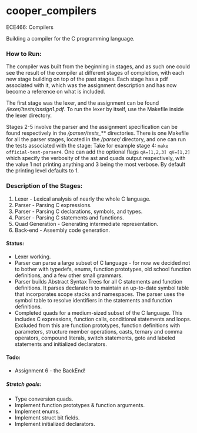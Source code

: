 # cooper_compilers
ECE466: Compilers

Building a compiler for the C programming language.

### How to Run:

The compiler was built from the beginning in stages, and as such one could see the result of the compiler at different stages of completion, with each new stage building on top of the past stages. Each stage has a pdf associated with it, which was the assignment description and has now become a reference on what is included. 

The first stage was the lexer, and the assignment can be found */lexer/ltests/assign1.pdf*. To run the lexer by itself, use the Makefile inside the lexer directory.

Stages 2-5 involve the parser and the assignment specification can be found respectively in the */parser/tests_*** directories. There is one Makefile for all the parser stages, located in the */parser/* directory, and one can run the tests associated with the stage: Take for example stage 4: `make official-test-parser4`. One can add the optional flags `qA=[1,2,3] qV=[1,2]` which specify the verbosity of the ast and quads output respectively, with the value 1 not printing anything and 3 being the most verbose. By default the printing level defaults to 1.


### Description of the Stages:
1. Lexer - Lexical analysis of nearly the whole C language.
2. Parser - Parsing C expressions.
3. Parser - Parsing C declarations, symbols, and types.
4. Parser - Parsing C statements and functions.
5. Quad Generation - Generating intermediate representation. 
6. Back-end - Assembly code generation.

#### Status:
* Lexer working.
* Parser can parse a large subset of C language - for now we decided not to bother with typedefs, enums, function prototypes, old school function definitions, and a few other small grammars.
* Parser builds Abstract Syntax Trees for all C statements and function definitions. It parses declarators to maintain an up-to-date symbol table that incorporates scope stacks and namespaces. The parser uses the symbol table to resolve identifiers in the statements and function definitions.
* Completed quads for a medium-sized subset of the C language. This includes C expressions, function calls, conditional statements and loops. Excluded from this are function prototypes, function definitions with parameters, structure member operations, casts, ternary and comma operators, compound literals, switch statements, goto and labeled statements and initialized declarators.

#### Todo:
* Assignment 6 - the BackEnd!


##### Stretch goals:
* Type conversion quads.
* Implement function prototypes & function arguments.
* Implement enums.
* Implement struct bit fields.
* Implement initialized declarators.
